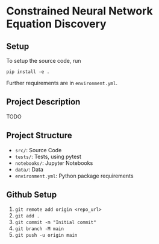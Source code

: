 # Constrained Neural Network Equation Discovery

## Setup
To setup the source code, run
```
pip install -e .
```
Further requirements are in `environment.yml`.

## Project Description
TODO

## Project Structure
- `src/`: Source Code
- `tests/`: Tests, using pytest
- `notebooks/`: Jupyter Notebooks
- `data/`: Data
- `environment.yml`: Python package requirements

## Github Setup
1. `git remote add origin <repo_url>`
2. `git add .`
3. `git commit -m "Initial commit"`
4. `git branch -M main`
5. `git push -u origin main`
